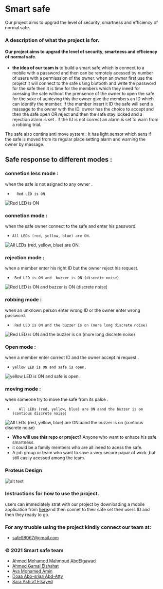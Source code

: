 ﻿

# Smart safe 


Our project aims to upgrad the level of security, smartness and efficiency of normal safe.

### A description of what the project is for.


 #### Our project aims to upgrad the level of security, smartness and efficiency of normal safe.
 
* **the idea of our team is** to build a smart safe which is connect to a mobile with a password and then 
can be remotely acessed by number of users with a permisssion of the owner. 
when an owner first use the project it will connect to the safe using blutooth and write the password for the safe 
then it is time for the members which they ineed for acessing the safe without the prensence of the owner to open the safe.
for the sake of  achieving this the owner give the members an ID which can identify the member. 
if the member insert it ID the safe will send a massage to the owner with the ID. 
owner has the choice to accept and then the safe open 
OR reject and then the safe stay locked and a rejection alarm is set . 
if the ID is not correct an alarm is set to warn from a robbing trial.  

The safe also contins anti move system :
     It has light sensor which sens if the safe is moved from its regular place setting alarm and warning the owner by massage.
  
  ## Safe response to different modes :
 ### connetion less mode :
 when the safe is not asigned to any owner . 
 -       Red LED is ON
 ![Red LED is ON](https://github.com/AhmedAbdElGawad209/Smart-safe-team-7-/blob/master/connection%20less%20mode.jpg)
         
  ### connetion mode :
  when the safe owner connect to the safe and enter his password. 
  -     All LEDs (red, yellow, blue) are ON.
 ![All LEDs (red, yellow, blue) are ON.](https://github.com/AhmedAbdElGawad209/Smart-safe-team-7-/blob/master/connection%20mode.jpg)
 ### rejection mode  :
 when a member enter his right ID but the owner reject his request. 
  -      Red LED is ON and  buzzer is ON (discrete noise) 
 ![Red LED is ON and  buzzer is ON (discrete noise) ](https://github.com/AhmedAbdElGawad209/Smart-safe-team-7-/blob/master/rejection%20mode.jpg)
 ### robbing mode  :
 when an unknown person enter wrong ID or the owner enter wrong password. 
  -      Red LED is ON and the buzzer is on (more long discrete noise) 
 ![Red LED is ON and the buzzer is on (more long discrete noise)](https://github.com/AhmedAbdElGawad209/Smart-safe-team-7-/blob/master/connection%20less%20mode.jpg)
 ### Open mode :
  when a member enter correct ID and the owner accept hi request . 
  -     yellow LED is ON and safe is open. 
 ![yellow LED is ON and safe is open. ](https://github.com/AhmedAbdElGawad209/Smart-safe-team-7-/blob/master/rightID%26%20allowance.jpg)
 ### moving mode  :
 when someone try to move the safe from its palce  . 
 -        All LEDs (red, yellow, blue) are ON aand the buzzer is on (contious discrete noise)
 ![ All LEDs (red, yellow, blue) are ON aand the buzzer is on (contious discrete noise)](https://github.com/AhmedAbdElGawad209/Smart-safe-team-7-/blob/master/moving.jpg)
 
  
        
  
* **Who will use this repo or project?** Anyone who want to enhace his safe smartness.
* it could be a family members who are all ineed to acess the safe.
* A job group or team who want to save a very secure papar of work ,but still easily acessed among the team.     

### Proteus Design 
![alt text](https://github.com/AhmedAbdElGawad209/Smart-safe-team-7-/blob/master/proteus%20Design.jpg
)

### Instructions for how to  use the project.

users can immediately strat with our project by downloading a mobile application from  [here](https://play.google.com/store/apps/details?id=project.bluetoothterminal&hl=ar&gl=US)and 
then connet to their safe set their users ID and then they ready to go.







### For any truoble using the project kindly connect our team at:
- safe98067@gmail.com


###  © 2021 Smart safe team 

- [ِAhmed Mohamed Mahmoud AbdElgawad](https://github.com/AhmedAbdElGawad209)
- [Ahmed Gamal Elshahat](https://github.com/22)
- [Aya Mohamed Amin](https://github.com/Aya292Muhammed)
- [Doaa Abo-sriaa Abd-Atty](https://github.com/doaaabusriaa)
- [Sara Ashraf Elsayed](https://github.com/sara-ashraf2022)
